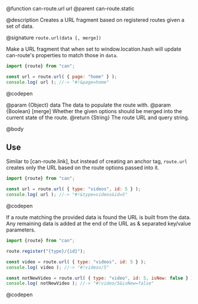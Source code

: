 @function can-route.url url
@parent can-route.static

@description Creates a URL fragment based on registered routes given a set of data.

@signature `route.url(data [, merge])`

  Make a URL fragment that when set to window.location.hash will update can-route's properties to match those in `data`.

  ```js
  import {route} from "can";

  const url = route.url( { page: "home" } );
  console.log( url ); //-> "#!&page=home"
  ```
  @codepen

  @param {Object} data The data to populate the route with.
  @param {Boolean} [merge] Whether the given options should be merged into the current state of the route.
  @return {String} The route URL and query string.

@body

## Use

Similar to [can-route.link], but instead of creating an anchor tag, `route.url` creates only the URL based on the route options passed into it.

```js
import {route} from "can";

const url = route.url( { type: "videos", id: 5 } );
console.log( url ); //-> "#!&type=videos&id=5"
```
@codepen

If a route matching the provided data is found the URL is built from the data. Any remaining data is added at the end of the URL as & separated key/value parameters.

```js
import {route} from "can";

route.register("{type}/{id}");

const video = route.url( { type: "videos", id: 5 } );
console.log( video ); //-> "#!videos/5"

const notNewVideo = route.url( { type: "video", id: 5, isNew: false } );
console.log( notNewVideo ); //-> "#!video/5&isNew=false"
```
@codepen
